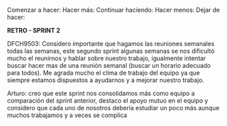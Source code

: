 Comenzar a hacer:
Hacer más:
Continuar haciendo:
Hacer menos:
Dejar de hacer:

**RETRO - SPRINT 2**

DFCH9503: Considero importante que hagamos las reuniones semanales todas las semanas, este segundo sprint algunas semanas se nos dificultó mucho el reunirnos y hablar sobre nuestro trabajo, igualmente intentar buscar hacer mas de una reunión semanal (buscar un horario adecuado para todos). Me agrada mucho el clima de trabajo del equipo ya que siempre estamos dispuestos a ayudarnos y a mejorar nuestro trabajo.

Arturo: creo que este sprint nos consolidamos más como equipo a comparación del sprint anterior, destaco el apoyo mutuo en el equipo y considero que cada uno de nosotros debería estudiar un poco más aunque muchos trabajamos y a veces se complica
